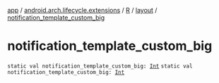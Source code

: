 [app](../../../index.md) / [android.arch.lifecycle.extensions](../../index.md) / [R](../index.md) / [layout](index.md) / [notification_template_custom_big](./notification_template_custom_big.md)

# notification_template_custom_big

`static val notification_template_custom_big: `[`Int`](https://kotlinlang.org/api/latest/jvm/stdlib/kotlin/-int/index.html)
`static val notification_template_custom_big: `[`Int`](https://kotlinlang.org/api/latest/jvm/stdlib/kotlin/-int/index.html)